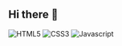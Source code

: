 ## Hi there 👋

<!--
**dayekimm0/dayekimm0** is a ✨ _special_ ✨ repository because its `README.md` (this file) appears on your GitHub profile.

Here are some ideas to get you started:

- 🔭 I’m currently working on ...
- 👯 I’m looking to collaborate on ...
- 🤔 I’m looking for help with ...
- 💬 Ask me about ...
- 📫 How to reach me: ...
- 😄 Pronouns: ...
- ⚡ Fun fact: ...
-->


<img alt="HTML5" src="https://img.shields.io/badge/HTML5-E34F26.svg?&style=flat-square&logo=HTML5&logoColor=white"/>
<img alt="CSS3" src="https://img.shields.io/badge/CSS3-1572B6.svg?&style=flat-square&logo=CSS3&logoColor=white"/>
<img alt="Javascript" src="https://img.shields.io/badge/JavaScript-F7DF1E.svg?&style=flat-square&logo=Javascript&logoColor=white"/>
